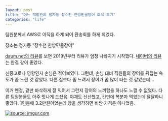```yaml
---
layout: post
title: "어느 직장인의 정자동 장수천 한방민물장어 회식 후기"
categories: "life"
---
```


팀원분께서 AWS로 이직을 하게 되어 환송회를 하게 되었다.

장소는 정자동 "장수천 한방민물장어"

[daum.net의 리뷰](https://place.map.kakao.com/26796249#comment)를 보면 2019년부터 리뷰가 엄청 나빠지기 시작했다. [네이버의 리뷰](https://m.place.naver.com/restaurant/18445249/review/booking?entry=plt)는 한결 같이 좋았다.

신종코로나 영향인지 손님은 적어보였다. 그런데, 손님 대비 직원들의 장어를 뒤집는 속도가 좀 느린 것 같았다. 다른 집보다 좀 느려서 장어가 좀 많이 타는 것 같았는데...

이거 왠걸, 겉만 바삭하게 잘 익어서 그런지 장어의 느끼함을 하나도 느낄 수 없었다. 다른 팀원분들도 아주 맛나게 드셨음. 야채도 신선했고, 간만에 복분자 먹었는데 달달하니 좋았다. 1인분에 3.2만원이었는데 양을 생각하면 비싼 가격은 아니었음.

<a href="https://imgur.com/6qpj049"><img src="https://i.imgur.com/6qpj049.jpg" title="source: imgur.com" /></a>
